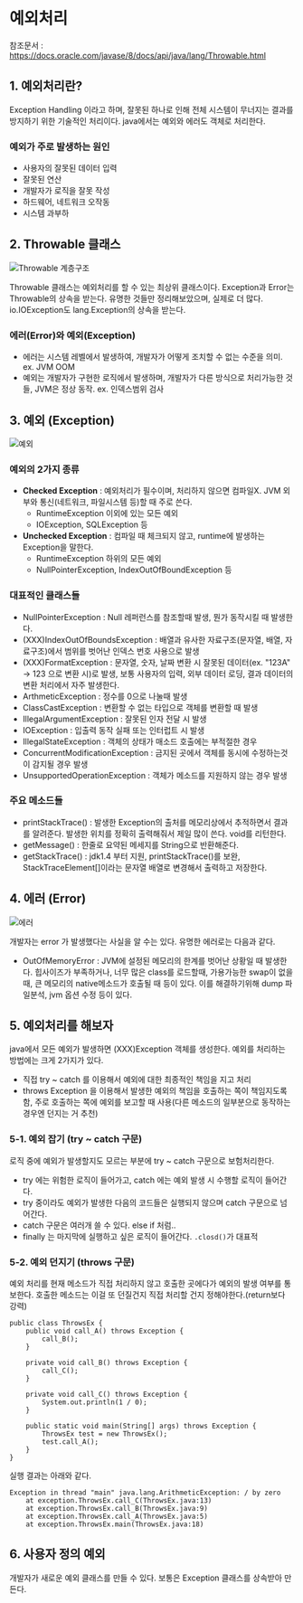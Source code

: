# 예외처리

참조문서 : https://docs.oracle.com/javase/8/docs/api/java/lang/Throwable.html

## 1. 예외처리란?
Exception Handling 이라고 하며, 잘못된 하나로 인해 전체 시스템이 무너지는 결과를 방지하기 위한 기술적인 처리이다. java에서는 예외와 에러도 객체로 처리한다.

### 예외가 주로 발생하는 원인
* 사용자의 잘못된 데이터 입력
* 잘못된 연산
* 개발자가 로직을 잘못 작성
* 하드웨어, 네트워크 오작동
* 시스템 과부하

## 2. Throwable 클래스
![Throwable 계층구조](http://img1.daumcdn.net/thumb/R1920x0/?fname=http%3A%2F%2Fcfile23.uf.tistory.com%2Fimage%2F99E8073E5A41F0C80C92B5)

Throwable 클래스는 예외처리를 할 수 있는 최상위 클래스이다. Exception과 Error는 Throwable의 상속을 받는다. 유명한 것들만 정리해보았으며, 실제로 더 많다. io.IOException도 lang.Exception의 상속을 받는다.

### 에러(Error)와 예외(Exception)
* 에러는 시스템 레벨에서 발생하여, 개발자가 어떻게 조치할 수 없는 수준을 의미. ex. JVM OOM
* 예외는 개발자가 구현한 로직에서 발생하며, 개발자가 다른 방식으로 처리가능한 것들, JVM은 정상 동작. ex. 인덱스범위 검사

## 3. 예외 (Exception)
![예외](http://img1.daumcdn.net/thumb/R1920x0/?fname=http%3A%2F%2Fcfile21.uf.tistory.com%2Fimage%2F99C85A375A41F0FF31FD76)

### 예외의 2가지 종류
* **Checked Exception** : 예외처리가 필수이며, 처리하지 않으면 컴파일X. JVM 외부와 통신(네트워크, 파일시스템 등)할 때 주로 쓴다.
    * RuntimeException 이외에 있는 모든 예외
    * IOException, SQLException 등
* **Unchecked Exception** : 컴파일 때 체크되지 않고, runtime에 발생하는 Exception을 말한다.
    * RuntimeException 하위의 모든 예외
    * NullPointerException, IndexOutOfBoundException 등

### 대표적인 클래스들
* NullPointerException : Null 레퍼런스를 참조할때 발생, 뭔가 동작시킬 때 발생한다.
* (XXX)IndexOutOfBoundsException : 배열과 유사한 자료구조(문자열, 배열, 자료구조)에서 범위를 벗어난 인덱스 번호 사용으로 발생
* (XXX)FormatException : 문자열, 숫자, 날짜 변환 시 잘못된 데이터(ex. "123A" -> 123 으로 변환 시)로 발생, 보통 사용자의 입력, 외부 데이터 로딩, 결과 데이터의 변환 처리에서 자주 발생한다.
* ArthmeticException : 정수를 0으로 나눌때 발생
* ClassCastException : 변환할 수 없는 타입으로 객체를 변환할 때 발생
* IllegalArgumentException : 잘못된 인자 전달 시 발생
* IOException : 입출력 동작 실패 또는 인터럽트 시 발생
* IllegalStateException : 객체의 상태가 매소드 호출에는 부적절한 경우 
* ConcurrentModificationException : 금지된 곳에서 객체를 동시에 수정하는것이 감지될 경우 발생
* UnsupportedOperationException : 객체가 메소드를 지원하지 않는 경우 발생

### 주요 메소드들
* printStackTrace() : 발생한 Exception의 출처를 메모리상에서 추적하면서 결과를 알려준다. 발생한 위치를 정확히 출력해줘서 제일 많이 쓴다. void를 리턴한다.
* getMessage() : 한줄로 요약된 메세지를 String으로 반환해준다.
* getStackTrace() : jdk1.4 부터 지원, printStackTrace()를 보완, StackTraceElement[]이라는 문자열 배열로 변경해서 출력하고 저장한다.

## 4. 에러 (Error)
![에러](http://img1.daumcdn.net/thumb/R1920x0/?fname=http%3A%2F%2Fcfile1.uf.tistory.com%2Fimage%2F99A0BC395A41F10B2ACD92)

개발자는 error 가 발생했다는 사실을 알 수는 있다. 유명한 에러로는 다음과 같다.

* OutOfMemoryError : JVM에 설정된 메모리의 한계를 벗어난 상황일 때 발생한다. 힙사이즈가 부족하거나, 너무 많은 class를 로드할때, 가용가능한 swap이 없을때, 큰 메모리의 native메소드가 호출될 때 등이 있다. 이를 해결하기위해 dump 파일분석, jvm 옵션 수정 등이 있다.

## 5. 예외처리를 해보자
java에서 모든 예외가 발생하면 (XXX)Exception 객체를 생성한다. 예외를 처리하는 방법에는 크게 2가지가 있다.

* 직접 try ~ catch 를 이용해서 예외에 대한 최종적인 책임을 지고 처리
* throws Exception 을 이용해서 발생한 예외의 책임을 호출하는 쪽이 책임지도록 함, 주로 호출하는 쪽에 예외를 보고할 때 사용(다른 메소드의 일부분으로 동작하는 경우엔 던지는 거 추천)

### 5-1. 예외 잡기 (try ~ catch 구문)
로직 중에 예외가 발생할지도 모르는 부분에 try ~ catch 구문으로 보험처리한다.

* try 에는 위험한 로직이 들어가고, catch 에는 예외 발생 시 수행할 로직이 들어간다.
* try 중이라도 예외가 발생한 다음의 코드들은 실행되지 않으며 catch 구문으로 넘어간다.
* catch 구문은 여러개 쓸 수 있다. else if 처럼..
* finally 는 마지막에 실행하고 싶은 로직이 들어간다. `.closd()`가 대표적

### 5-2. 예외 던지기 (throws 구문)
예외 처리를 현재 메소드가 직접 처리하지 않고 호출한 곳에다가 예외의 발생 여부를 통보한다. 호출한 메소드는 이걸 또 던질건지 직접 처리할 건지 정해야한다.(return보다 강력)

    public class ThrowsEx {
        public void call_A() throws Exception {
            call_B();
        }

        private void call_B() throws Exception {
            call_C();
        }

        private void call_C() throws Exception {
            System.out.println(1 / 0);
        }

        public static void main(String[] args) throws Exception {
            ThrowsEx test = new ThrowsEx();
            test.call_A();
        }
    }

실행 결과는 아래와 같다.

    Exception in thread "main" java.lang.ArithmeticException: / by zero
        at exception.ThrowsEx.call_C(ThrowsEx.java:13)
        at exception.ThrowsEx.call_B(ThrowsEx.java:9)
        at exception.ThrowsEx.call_A(ThrowsEx.java:5)
        at exception.ThrowsEx.main(ThrowsEx.java:18)

## 6. 사용자 정의 예외
개발자가 새로운 예외 클래스를 만들 수 있다. 보통은 Exception 클래스를 상속받아 만든다.